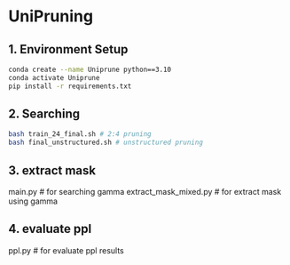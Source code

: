 # UniPruning

## 1. Environment Setup
```bash
conda create --name Uniprune python==3.10
conda activate Uniprune
pip install -r requirements.txt
```
## 2. Searching
```bash
bash train_24_final.sh # 2:4 pruning
bash final_unstructured.sh # unstructured pruning
```
## 3. extract mask
main.py # for searching gamma
extract_mask_mixed.py # for extract mask using gamma

## 4. evaluate ppl
ppl.py # for evaluate ppl results

